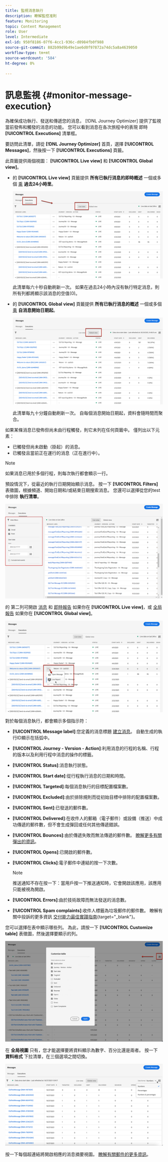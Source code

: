 ```yaml
---
title: 監視消息執行
description: 瞭解監控准則
feature: Monitoring
topic: Content Management
role: User
level: Intermediate
exl-id: 950f8186-07f6-4cc1-936c-d0984fb0f988
source-git-commit: 882b99d9b49e1ae6d0f97872a74dc5a8a4639050
workflow-type: tm+mt
source-wordcount: '584'
ht-degree: 0%

---
```


# 訊息監視 {#monitor-message-execution}

為確保成功執行、發送和傳遞您的消息， [!DNL Journey Optimizer] 提供了監視當前發佈和觸發的消息的功能。 您可以看到消息在各次旅程中的表現 <!--and APIs--> 即時 **[!UICONTROL Executions]** 清單框。

要訪問此清單，請從 **[!DNL Journey Optimizer]** 首頁，選擇 **[!UICONTROL Messages]**，然後按一下 **[!UICONTROL Executions]** 頁籤。

此頁籤提供兩個視圖： **[!UICONTROL Live view]** 和 **[!UICONTROL Global view]**。

* 的 **[!UICONTROL Live view]** 頁籤提供 **所有已執行消息的即時概述** 一個或多個 [乘](../building-journeys/journey.md) **過去24小時里**。

   ![](assets/message-execution-tab-live.png)

   此清單每六十秒自動刷新一次。 如果在過去24小時內沒有執行特定消息，則所有列都將顯示該消息的空值(0)。

* 的 **[!UICONTROL Global view]** 頁籤提供 **所有已執行消息的概述** 一個或多個 [乘](../building-journeys/journey.md) **自消息開始日期起**。

   ![](assets/message-execution-tab-global.png)

   此清單每九十分鐘自動刷新一次。 自每個消息開始日期起，資料會隨時間而聚合。

如果某條消息已發佈但尚未由行程觸發，則它未列在任何頁籤中。 僅列出以下元素：
* 已觸發但尚未啟動（掛起）的消息。
* 已觸發且當前正在運行的消息（正在進行中）。

>[!NOTE]
>
>如果消息已用於多個行程，則每次執行都會顯示一行。

預設情況下，從最近的執行日期開始顯示消息。 按一下 **[!UICONTROL Filters]** 表徵圖，根據頻道、開始日期和/或結束日期搜索消息。 您還可以選擇從您的test中排除 **執行清單**。

![](assets/message-execution-tab-filters.png)

的 <!--**[!UICONTROL Quick action]**-->第二列可開啟 [消息](create-message.md) 和 [即時報告](../reports/live-report.md) 如果你在 **[!UICONTROL Live view]**，或 [全局報告](../reports/global-report.md) 如果你在 **[!UICONTROL Global view]**。

![](assets/message-execution-open-live-report.png)

對於每個消息執行，都會顯示多個指示符：

* **[!UICONTROL Message label]**:您定義的消息標題 [建立消息](create-message.md)。 自動生成的執行ID顯示在括弧中。

   <!--**[!UICONTROL Execution ID]**: Automatically generated identifier.
  **[!UICONTROL Source]**: Name of the journey leveraging that message.-->

* **[!UICONTROL Journey - Version - Action]**:利用消息的行程的名稱、行程的版本以及利用行程中消息的操作的標籤。

* **[!UICONTROL Status]**:消息執行狀態。

* **[!UICONTROL Start date]**:從行程執行消息的日期和時間。

* **[!UICONTROL Targeted]**:每個消息執行的目標配置檔案數。

* **[!UICONTROL Excluded]**:由於排除規則而從初始目標中排除的配置檔案數。

* **[!UICONTROL Sent]**:已發送的郵件數。

* **[!UICONTROL Delivered]**:在收件人的郵箱（電子郵件）或設備（推送）中成功傳遞的郵件數，但不會生成彈回或任何其他傳遞錯誤。

* **[!UICONTROL Bounces]**:由於傳遞失敗而無法傳遞的郵件數。 [瞭解更多有關彈出的資訊](suppression-list.md)。

* **[!UICONTROL Opens]**:已開啟的郵件數。

* **[!UICONTROL Clicks]**:電子郵件中連結的按一下次數。

   >[!NOTE]
   >
   >推送通知不存在按一下：當用戶按一下推送通知時，它會開啟該應用，該應用只能被視為開啟。

* **[!UICONTROL Errors]**:由於技術故障而無法發送的消息數。

* **[!UICONTROL Spam complaints]**:收件人標籤為垃圾郵件的郵件數。 瞭解有關中投訴的更多資訊 [交付能力最佳實踐指南](https://experienceleague.adobe.com/docs/deliverability-learn/deliverability-best-practice-guide/metrics-for-deliverability/complaints.html#metrics-for-deliverability){target=&quot;_blank&quot;}。

您可以選擇在表中顯示哪些列。 為此，請按一下 **[!UICONTROL Customize table]** 表徵圖，然後選擇要顯示的列。

![](assets/message-execution-customize-table.png)

在 **全局視圖** 只有，您才能選擇要將資料顯示為數字、百分比還是兩者。 按一下 **資料格式** 下拉清單，在三個選項之間切換。

![](assets/message-execution-data-format.png)

按一下每個超連結將開啟相應的消息摘要視圖。 [瞭解有關郵件的更多資訊](create-message.md)。
